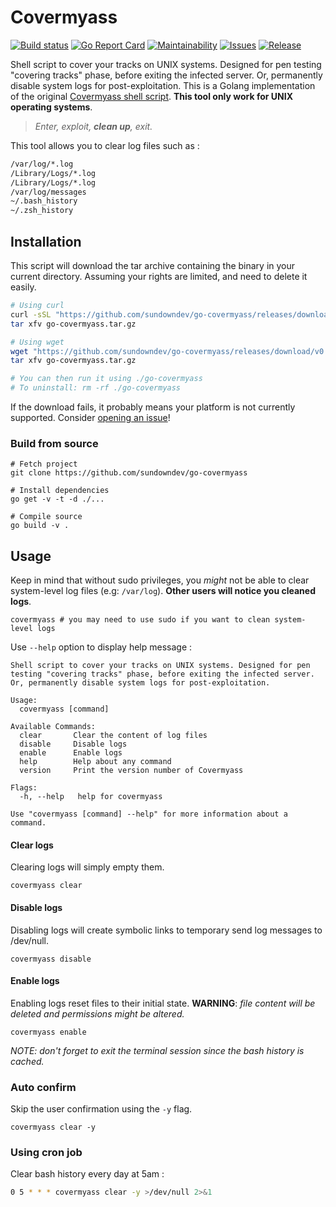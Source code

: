 # Covermyass

[![Build status](https://github.com/sundowndev/go-covermyass/workflows/Build/badge.svg?style=flat-square)](https://github.com/sundowndev/go-covermyass/actions)
[![Go Report Card](https://goreportcard.com/badge/github.com/sundowndev/go-covermyass)](https://goreportcard.com/report/github.com/sundowndev/go-covermyass)
[![Maintainability](https://api.codeclimate.com/v1/badges/4b59f310775d23c85617/maintainability)](https://codeclimate.com/github/sundowndev/go-covermyass/maintainability)
[![Issues](https://codeclimate.com/github/sundowndev/go-covermyass/badges/issue_count.svg)](https://codeclimate.com/github/sundowndev/go-covermyass/issues)
[![Release](https://img.shields.io/github/release/sundowndev/go-covermyass.svg?style=flat)](https://github.com/sundowndev/go-covermyass/releases)

Shell script to cover your tracks on UNIX systems. Designed for pen testing "covering tracks" phase, before exiting the infected server. Or, permanently disable system logs for post-exploitation. This is a Golang implementation of the original [Covermyass shell script](https://github.com/sundowndev/covermyass). **This tool only work for UNIX operating systems**.

>*Enter, exploit, **clean up**, exit.*

This tool allows you to clear log files such as :

```bash
/var/log/*.log
/Library/Logs/*.log
/Library/Logs/*.log
/var/log/messages
~/.bash_history
~/.zsh_history
```

## Installation

This script will download the tar archive containing the binary in your current directory. Assuming your rights are limited, and need to delete it easily.

```bash
# Using curl
curl -sSL "https://github.com/sundowndev/go-covermyass/releases/download/v0.0.1/go-covermyass_$(uname -s)_$(uname -m).tar.gz" -o ./go-covermyass.tar.gz
tar xfv go-covermyass.tar.gz

# Using wget
wget "https://github.com/sundowndev/go-covermyass/releases/download/v0.0.1/go-covermyass_$(uname -s)_$(uname -m).tar.gz"
tar xfv go-covermyass.tar.gz

# You can then run it using ./go-covermyass
# To uninstall: rm -rf ./go-covermyass
```

If the download fails, it probably means your platform is not currently supported. Consider [opening an issue](https://github.com/sundowndev/go-covermyass/issues/new)!

### Build from source

```shell
# Fetch project
git clone https://github.com/sundowndev/go-covermyass

# Install dependencies
go get -v -t -d ./...

# Compile source
go build -v .
```

## Usage

Keep in mind that without sudo privileges, you *might* not be able to clear system-level log files (e.g: `/var/log`). **Other users will notice you cleaned logs**.

```
covermyass # you may need to use sudo if you want to clean system-level logs
```

Use `--help` option to display help message :

```
Shell script to cover your tracks on UNIX systems. Designed for pen testing "covering tracks" phase, before exiting the infected server. Or, permanently disable system logs for post-exploitation.

Usage:
  covermyass [command]

Available Commands:
  clear       Clear the content of log files
  disable     Disable logs
  enable      Enable logs
  help        Help about any command
  version     Print the version number of Covermyass

Flags:
  -h, --help   help for covermyass

Use "covermyass [command] --help" for more information about a command.
```

#### Clear logs

Clearing logs will simply empty them.

```
covermyass clear
```

#### Disable logs

Disabling logs will create symbolic links to temporary send log messages to /dev/null.

```
covermyass disable
```

#### Enable logs

Enabling logs reset files to their initial state. **WARNING**: *file content will be deleted and permissions might be altered.*

```
covermyass enable
```

*NOTE: don't forget to exit the terminal session since the bash history is cached.*

### Auto confirm

Skip the user confirmation using the `-y` flag.

```
covermyass clear -y
```

### Using cron job

Clear bash history every day at 5am :

```bash
0 5 * * * covermyass clear -y >/dev/null 2>&1
```
